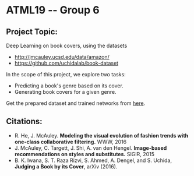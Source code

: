 # ATML19 -- Group 6

## Project Topic:

Deep Learning on book covers, using the datasets

* http://jmcauley.ucsd.edu/data/amazon/
* https://github.com/uchidalab/book-dataset

In the scope of this project, we explore two tasks:

* Predicting a book's genre based on its cover.
* Generating book covers for a given genre.

Get the prepared dataset and trained networks from 
[here](https://drive.google.com/drive/folders/1yoCxZrAMft0ifL6Imt3CRpUejWQZYO_C?usp=sharing).

## Citations:

* R. He, J. McAuley. **Modeling the visual evolution of fashion trends
with one-class collaborative filtering.** WWW, 2016
* J. McAuley, C. Targett, J. Shi, A. van den Hengel. **Image-based
recommendations on styles and substitutes.** SIGIR, 2015
* B. K. Iwana, S. T. Raza Rizvi, S. Ahmed, A. Dengel, and S. Uchida, **Judging 
a Book by its Cover**, arXiv (2016).